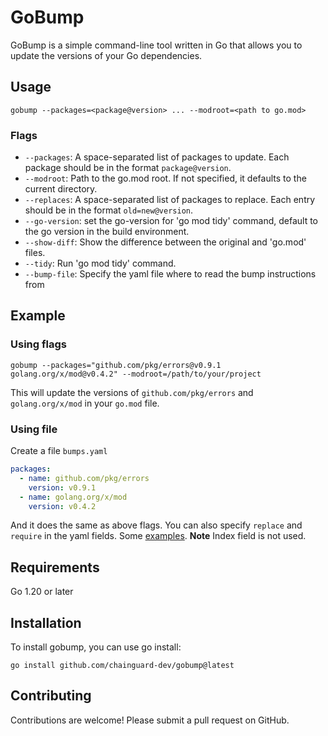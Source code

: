 # GoBump
GoBump is a simple command-line tool written in Go that allows you to update the versions of your Go dependencies.

## Usage

```shell
gobump --packages=<package@version> ... --modroot=<path to go.mod>
```

### Flags

* `--packages`: A space-separated list of packages to update. Each package should be in the format `package@version`.
* `--modroot`: Path to the go.mod root. If not specified, it defaults to the current directory.
* `--replaces`: A space-separated list of packages to replace. Each entry should be in the format `old=new@version`.
* `--go-version`: set the go-version for 'go mod tidy' command, default to the go version in the build environment.
* `--show-diff`: Show the difference between the original and 'go.mod' files.
* `--tidy`:  Run 'go mod tidy' command.
* `--bump-file`: Specify the yaml file where to read the bump instructions from

## Example

### Using flags

```shell
gobump --packages="github.com/pkg/errors@v0.9.1 golang.org/x/mod@v0.4.2" --modroot=/path/to/your/project
```

This will update the versions of `github.com/pkg/errors` and `golang.org/x/mod` in your `go.mod` file.

### Using file

Create a file `bumps.yaml`

```yaml
packages:
  - name: github.com/pkg/errors
    version: v0.9.1
  - name: golang.org/x/mod
    version: v0.4.2
```

And it does the same as above flags. You can also specify `replace` and
`require` in the yaml fields. Some [examples](./pkg/update/testdata/).
**Note** Index field is not used.

## Requirements

Go 1.20 or later

## Installation
To install gobump, you can use go install:

```shell
go install github.com/chainguard-dev/gobump@latest
```

## Contributing
Contributions are welcome! Please submit a pull request on GitHub.

